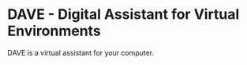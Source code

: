 # DAVE - Digital Assistant for Virtual Environments

DAVE is a virtual assistant for your computer.
